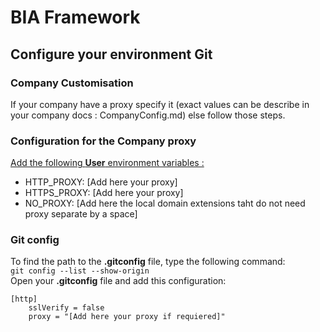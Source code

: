 # BIA Framework

## Configure your environment Git

### Company Customisation
If your company have a proxy specify it (exact values can be describe in your company docs : CompanyConfig.md) else follow those steps.

### Configuration for the Company proxy
[Add the following **User** environment variables :](https://www.tenforums.com/tutorials/121664-set-new-user-system-environment-variables-windows.html#option1)  
* HTTP_PROXY: [Add here your proxy]
* HTTPS_PROXY: [Add here your proxy]
* NO_PROXY: [Add here the local domain extensions taht do not need proxy separate by a space]

### Git config
To find the path to the **.gitconfig** file, type the following command:   
`git config --list --show-origin`   
Open your **.gitconfig** file and add this configuration:
```
[http]
	sslVerify = false
	proxy = "[Add here your proxy if requiered]"
```
